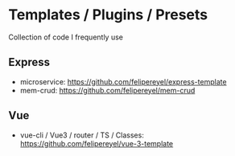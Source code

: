 # Templates / Plugins / Presets
Collection of code I frequently use

## Express
- microservice: https://github.com/felipereyel/express-template
- mem-crud: https://github.com/felipereyel/mem-crud

## Vue
- vue-cli / Vue3 / router / TS / Classes: https://github.com/felipereyel/vue-3-template